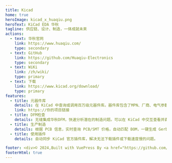 ```yaml
---
title: Kicad
home: true
heroImage: kicad_x_huaqiu.png
heroText: KiCad EDA 华秋
tagline: 供应链、设计、制造，一体成就未来
actions:
  - text: 华秋官网
    link: https://www.huaqiu.com/
    type: secondary
  - text: GitHub
    link: https://github.com/Huaqiu-Electronics
    type: secondary
  - text: WiKi
    link: /zh/wiki/
    type: primary
  - text: 下载
    link: https://www.kicad.org/download/
    type: primary
features:
  - title: 元器件库
    details: 在 KiCad 中查询或调用百万级元器件库。器件库包含了MPN、厂商、电气参数等完整属性。
    link: https://你的项目链接
  - title: DFM检查
    details: 无缝集成华秋DFM，快速分析潜在的制造问题。可以在 KiCad 中交互查看并直接修改图纸。
  - title: 生产制造
    details: 根据 PCB 信息，实时查询 PCB/SMT 价格，自动匹配 BOM，一键生成 Gerber、钻孔、坐标文件并生成订单。
  - title: 使用插件
    details: 自动同步 KiCad 官方插件库，解决无法下载插件或下载速度慢的问题。

footer: <div>© 2024,Built with VuePress By <a href="https://github.com/Huaqiu-Electronics">Huaqiu Electronics</a>
footerHtml: true
---
```

